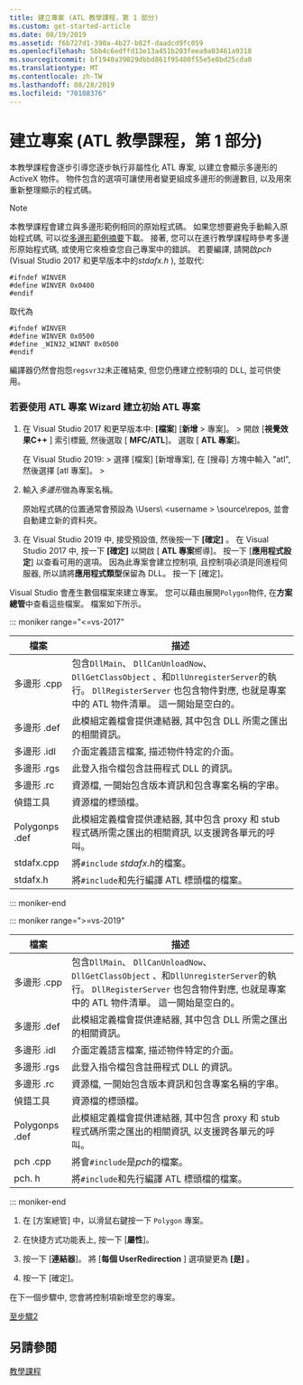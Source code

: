 ```yaml
---
title: 建立專案 (ATL 教學課程，第 1 部分)
ms.custom: get-started-article
ms.date: 08/19/2019
ms.assetid: f6b727d1-390a-4b27-b82f-daadcd9fc059
ms.openlocfilehash: 5bb4c6edffd13e13a451b203feea9a03461a9318
ms.sourcegitcommit: bf1940a39029dbbd861f95480f55e5e8bd25cda0
ms.translationtype: MT
ms.contentlocale: zh-TW
ms.lasthandoff: 08/28/2019
ms.locfileid: "70108376"
---
```

# <a name="creating-the-project-atl-tutorial-part-1"></a>建立專案 (ATL 教學課程，第 1 部分)

本教學課程會逐步引導您逐步執行非屬性化 ATL 專案, 以建立會顯示多邊形的 ActiveX 物件。 物件包含的選項可讓使用者變更組成多邊形的側邊數目, 以及用來重新整理顯示的程式碼。

> [!NOTE]
> 本教學課程會建立與多邊形範例相同的原始程式碼。 如果您想要避免手動輸入原始程式碼, 可以從[多邊形範例摘要](https://github.com/Microsoft/VCSamples/tree/master/VC2008Samples/ATL/Controls/Polygon)下載。 接著, 您可以在進行教學課程時參考多邊形原始程式碼, 或使用它來檢查您自己專案中的錯誤。
> 若要編譯, 請開啟*pch* (Visual Studio 2017 和更早版本中的*stdafx.h* ), 並取代:
> ```
> #ifndef WINVER
> #define WINVER 0x0400
> #endif
> ```
> 取代為
> ```
> #ifndef WINVER
> #define WINVER 0x0500
> #define _WIN32_WINNT 0x0500
> #endif
> ```
> 編譯器仍然會抱怨`regsvr32`未正確結束, 但您仍應建立控制項的 DLL, 並可供使用。

### <a name="to-create-the-initial-atl-project-using-the-atl-project-wizard"></a>若要使用 ATL 專案 Wizard 建立初始 ATL 專案

1. 在 Visual Studio 2017 和更早版本中: **[檔案**] [**新增** > 專案]。  >  開啟 [**視覺效果C++**  ] 索引標籤, 然後選取 [ **MFC/ATL**]。 選取 [ **ATL 專案**]。

   在 Visual Studio 2019:  > 選擇 [檔案] [新增專案], 在 [搜尋] 方塊中輸入 "atl", 然後選擇 [atl 專案]。 > 

1. 輸入*多邊形*做為專案名稱。

    原始程式碼的位置通常會預設為 \Users\\ \<username > \source\repos, 並會自動建立新的資料夾。

1. 在 Visual Studio 2019 中, 接受預設值, 然後按一下 **[確定]** 。 
   在 Visual Studio 2017 中, 按一下 **[確定]** 以開啟 [ **ATL 專案**嚮導]。 按一下 [**應用程式設定**] 以查看可用的選項。 因為此專案會建立控制項, 且控制項必須是同進程伺服器, 所以請將**應用程式類型**保留為 DLL。 按一下 [確定]。

Visual Studio 會產生數個檔案來建立專案。 您可以藉由展開`Polygon`物件, 在**方案總管**中查看這些檔案。 檔案如下所示。

::: moniker range="<=vs-2017"

|檔案|描述|
|----------|-----------------|
|多邊形 .cpp|包含`DllMain`、 `DllCanUnloadNow`、 `DllGetClassObject` 、和`DllUnregisterServer`的執行。 `DllRegisterServer` 也包含物件對應, 也就是專案中的 ATL 物件清單。 這一開始是空白的。|
|多邊形 .def|此模組定義檔會提供連結器, 其中包含 DLL 所需之匯出的相關資訊。|
|多邊形 .idl|介面定義語言檔案, 描述物件特定的介面。|
|多邊形 .rgs|此登入指令檔包含註冊程式 DLL 的資訊。|
|多邊形 .rc|資源檔, 一開始包含版本資訊和包含專案名稱的字串。|
|偵錯工具|資源檔的標頭檔。|
|Polygonps .def|此模組定義檔會提供連結器, 其中包含 proxy 和 stub 程式碼所需之匯出的相關資訊, 以支援跨各單元的呼叫。|
|stdafx.cpp|將`#include` *stdafx.h*的檔案。|
|stdafx.h|將`#include`和先行編譯 ATL 標頭檔的檔案。|

::: moniker-end

::: moniker range=">=vs-2019"

|檔案|描述|
|----------|-----------------|
|多邊形 .cpp|包含`DllMain`、 `DllCanUnloadNow`、 `DllGetClassObject` 、和`DllUnregisterServer`的執行。 `DllRegisterServer` 也包含物件對應, 也就是專案中的 ATL 物件清單。 這一開始是空白的。|
|多邊形 .def|此模組定義檔會提供連結器, 其中包含 DLL 所需之匯出的相關資訊。|
|多邊形 .idl|介面定義語言檔案, 描述物件特定的介面。|
|多邊形 .rgs|此登入指令檔包含註冊程式 DLL 的資訊。|
|多邊形 .rc|資源檔, 一開始包含版本資訊和包含專案名稱的字串。|
|偵錯工具|資源檔的標頭檔。|
|Polygonps .def|此模組定義檔會提供連結器, 其中包含 proxy 和 stub 程式碼所需之匯出的相關資訊, 以支援跨各單元的呼叫。|
|pch .cpp|將會`#include`是*pch*的檔案。|
|pch. h|將`#include`和先行編譯 ATL 標頭檔的檔案。|

::: moniker-end

1. 在 [方案總管] 中，以滑鼠右鍵按一下 `Polygon` 專案。

1. 在快捷方式功能表上, 按一下 [**屬性**]。

1. 按一下 [**連結器**]。 將 [**每個 UserRedirection** ] 選項變更為 **[是]** 。

1. 按一下 [確定]。

在下一個步驟中, 您會將控制項新增至您的專案。

[至步驟2](../atl/adding-a-control-atl-tutorial-part-2.md)

## <a name="see-also"></a>另請參閱

[教學課程](../atl/active-template-library-atl-tutorial.md)
